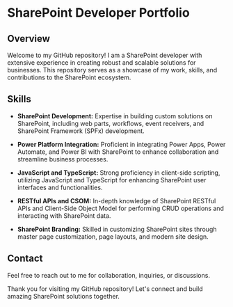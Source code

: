 # SharePoint Developer Portfolio

## Overview

Welcome to my GitHub repository! I am a SharePoint developer with extensive experience in creating robust and scalable solutions for businesses. This repository serves as a showcase of my work, skills, and contributions to the SharePoint ecosystem.

## Skills

- **SharePoint Development:** Expertise in building custom solutions on SharePoint, including web parts, workflows, event receivers, and SharePoint Framework (SPFx) development.

- **Power Platform Integration:** Proficient in integrating Power Apps, Power Automate, and Power BI with SharePoint to enhance collaboration and streamline business processes.

- **JavaScript and TypeScript:** Strong proficiency in client-side scripting, utilizing JavaScript and TypeScript for enhancing SharePoint user interfaces and functionalities.

- **RESTful APIs and CSOM:** In-depth knowledge of SharePoint RESTful APIs and Client-Side Object Model for performing CRUD operations and interacting with SharePoint data.

- **SharePoint Branding:** Skilled in customizing SharePoint sites through master page customization, page layouts, and modern site design.


## Contact

Feel free to reach out to me for collaboration, inquiries, or discussions.

Thank you for visiting my GitHub repository! Let's connect and build amazing SharePoint solutions together.
